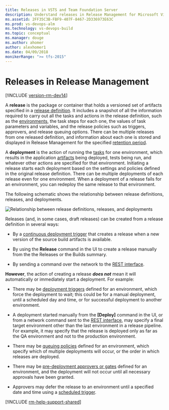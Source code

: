 ```yaml
---
title: Releases in VSTS and Team Foundation Server
description: Understand releases in Release Management for Microsoft Visual Studio Team Services (VSTS) and Microsoft Team Foundation Server (TFS)
ms.assetid: 2FF35C3B-FBF9-407F-8467-2D336973E63C
ms.prod: vs-devops-alm
ms.technology: vs-devops-build
ms.topic: conceptual
ms.manager: douge
ms.author: ahomer
author: alexhomer1
ms.date: 04/09/2018
monikerRange: ">= tfs-2015"
---
```


# Releases in Release Management

[!INCLUDE [version-rm-dev14](../../_shared/version-rm-dev14.md)]

A **release** is the package or container that holds a versioned set of artifacts
specified in a [release definition](../definitions/release/index.md).
It includes a snapshot of all the information required to carry out all the tasks
and actions in the release definition, such as the
[environments](../definitions/release/environments.md),
the task steps for each one, the values of task parameters
and variables, and the release policies such as triggers, approvers, and release
queuing options. There can be multiple releases from one released definition, and information
about each one is stored and displayed in Release Management for the specified
[retention period](../policies/retention.md#release).  

A **deployment** is the action of running the [tasks](../process/tasks.md)
for one environment, which results in the application
[artifacts](../definitions/release/artifacts.md)
being deployed, tests being run, and whatever other
actions are specified for that environment. Initiating a release
starts each deployment based on the settings and policies defined in the original
release definition. There can be multiple deployments of each release even for one environment.
When a deployment of a release fails for an environment, you can redeploy the same release
to that environment.

The following schematic shows the relationship between release definitions, releases, and deployments.

![Relationship between release definitions, releases, and deployments](_img/release-deploy.png)

Releases (and, in some cases, draft releases) can be created from a release definition in several ways:

* By a [continuous deployment trigger](../definitions/release/triggers.md)
  that creates a release when a new version of the source build artifacts is available.

* By using the **Release** command in the UI to create a release manually from the
  the Releases or the Builds summary.

* By sending a command over the network to the [REST interface](../../../integrate/index.md).

**However**, the action of creating a release **_does not_** mean it will automatically
or immediately start a deployment. For example:

* There may be [deployment triggers](../definitions/release/triggers.md)
  defined for an environment, which force the deployment to wait; this could be for a manual
  deployment, until a scheduled day
  and time, or for successful deployment to another environment.

* A deployment started manually from the **[Deploy]** command in the UI,
  or from a network command sent to the [REST interface](../../../integrate/index.md), may
  specify a final target environment other than the last environment in a release pipeline.
  For example, it may specify that the release is deployed only as far as the QA environment
  and not to the production environment.   

* There may be [queuing policies](../definitions/release/environments.md#queuing-policies)
  defined for an environment, which specify which of multiple deployments will occur,
  or the order in which releases are deployed.

* There may be [pre-deployment approvers or gates](../definitions/release/approvals/index.md)
  defined for an environment, and the deployment will not occur until all
  necessary approvals have been granted.

* Approvers may defer the release to an environment until a specified date and time using a
  [scheduled trigger](../definitions/release/triggers.md#env-triggers).

[!INCLUDE [rm-help-support-shared](../../_shared/rm-help-support-shared.md)]

